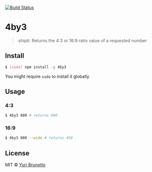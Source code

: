 [![Build Status](https://travis-ci.org/YuriBrunetto/4by3.svg?branch=master)](https://travis-ci.org/YuriBrunetto/4by3)

# 4by3
> :shipit: Returns the 4:3 or 16:9 ratio value of a requested number

## Install
```bash
$ [sudo] npm install -g 4by3
```
You might require `sudo` to install it globally.

## Usage
### 4:3
```bash
$ 4by3 800 # returns 600
```

### 16:9
```bash
$ 4by3 800 --wide # returns 450
```

## License
MIT &copy; [Yuri Brunetto](http://www.ybrntt.com.br)
